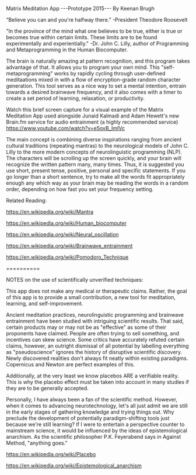 Matrix Meditation App
---Prototype 2015---
By Keenan Brugh

“Believe you can and you're halfway there.” 
        -President Theodore Roosevelt

"In the province of the mind what one believes to be true, either is true or becomes true within certain limits. These limits are to be found experimentally and experientially." 
        -Dr. John C. Lilly, author of Programming and Metaprogramming in the Human Biocomputer.

The brain is naturally amazing at pattern recognition, and this program takes advantage of that. It allows you to program your own mind. This "self-metaprogramming" works by rapidly cycling through user-defined meditaations mixed in with a flow of encryption-grade random character generation. This tool serves as a nice way to set a mental intention, entrain towards a desired brainwave frequency, and it also comes with a timer to create a set period of learning, relaxation, or productivity. 

Watch this brief screen capture for a visual example of the Matrix Meditation App used alongside Junaid Kalmadi and Adam Hewett's new Brain.fm service for audio entrainment (a highly recommended service) https://www.youtube.com/watch?v=e5ovB_ImIVc

The main concept is combining diverse inspirations ranging from ancient cultural traditions (repeating mantras) to the neurological models of John C. Lilly to the more modern concepts of neurolinguistic programming (NLP). The characters will be scrolling up the screen quickly, and your brain will recognize the written pattern many, many times. Thus, it is suggested you use short, present tense, positive, personal and specific statements. If you go longer than a short sentence, try to make all the words fit appropriately enough any which way as your brain may be reading the words in a random order, depending on how fast you set your frequency setting.

Related Reading:

https://en.wikipedia.org/wiki/Mantra

https://en.wikipedia.org/wiki/Human_biocomputer

https://en.wikipedia.org/wiki/Neural_oscillation

https://en.wikipedia.org/wiki/Brainwave_entrainment

https://en.wikipedia.org/wiki/Pomodoro_Technique

==========

NOTES on the use of scientifically unverified techniques:

This app does not make any medical or therapeutic claims. Rather, the goal of this app is to provide a small contribution, a new tool for meditation, learning, and self-improvement.

Ancient meditation practices, neurolinguistic programming and brainwave entrainment have been studied with intriguing scientific results. That said, certain products may or may not be as "effective" as some of their proponents have claimed. People are often trying to sell something, and incentives can skew science. Some critics have accurately refuted certain claims, however, an outright dismissal of all potential by labelling everything as "pseudoscience" ignores the history of disruptive scientific discovery. Newly discovered realities don't always fit neatly within existing paradigms. Copernicus and Newton are perfect examples of this.

Additionally, at the very least we know placebos ARE a verifiable reality. This is why the placebo effect must be taken into account in many studies if they are to be generally accepted. 

Personally, I have always been a fan of the scientific method. However, when it comes to advancing neurotechnology, let's all just admit we are still in the early stages of gathering knowledge and trying things out. Why preclude the development of potentially paradigm-shifting tools just because we're still learning? If I were to entertain a perspective counter to mainstream science, it would be influenced by the ideas of epistemological anarchism. As the scientific philosopher P.K. Feyerabend says in Against Method, "anything goes."

https://en.wikipedia.org/wiki/Placebo

https://en.wikipedia.org/wiki/Epistemological_anarchism


